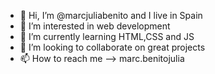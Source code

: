   - 👋 Hi, I’m @marcjuliabenito and I live in Spain
- 👀 I’m interested in web development
- 🌱 I’m currently learning HTML,CSS and JS
- 💞️ I’m looking to collaborate on great projects
- 📫 How to reach me --> marc.benitojulia

<!---
marcjuliabenito/marcjuliabenito is a ✨ special ✨ repository because its `README.md` (this file) appears on your GitHub profile.
You can click the Preview link to take a look at your changes.
--->
